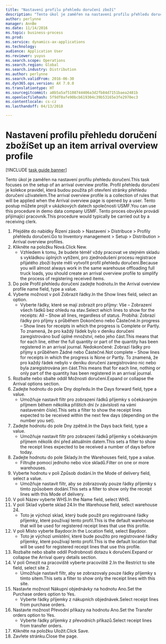 ```yaml
---
title: "Nastavení profilu přehledu doručení zboží"
description: "Tento úkol je zaměřen na nastavení profilu přehledu doručení."
author: perlynne
manager: AnnBe
ms.date: 11/14/2016
ms.topic: business-process
ms.prod: 
ms.service: dynamics-ax-applications
ms.technology: 
audience: Application User
ms.reviewer: yuyus
ms.search.scope: Operations
ms.search.region: Global
ms.search.industry: Distribution
ms.author: perlynne
ms.search.validFrom: 2016-06-30
ms.dyn365.ops.version: AX 7.0.0
ms.translationtype: HT
ms.sourcegitcommit: a8b5a5af5108744406a3d2fb84d7151baea2481b
ms.openlocfilehash: 5f9df0afe90bcb619304c39b53165e3fe2970ec3
ms.contentlocale: cs-cz
ms.lasthandoff: 04/13/2018

---
```

# <a name="set-up-an-item-arrival-overview-profile"></a><span data-ttu-id="1b403-103">Nastavení profilu přehledu doručení zboží</span><span class="sxs-lookup"><span data-stu-id="1b403-103">Set up an item arrival overview profile</span></span>

[!INCLUDE [task guide banner](../../includes/task-guide-banner.md)]

<span data-ttu-id="1b403-104">Tento úkol je zaměřen na nastavení profilu přehledu doručení.</span><span class="sxs-lookup"><span data-stu-id="1b403-104">This task focuses on the setup of an arrival overview profile.</span></span> <span data-ttu-id="1b403-105">Profil přehledu doručení je kolekce pravidel, která budou použita při otevření stránky přehledu doručení uživatelem.</span><span class="sxs-lookup"><span data-stu-id="1b403-105">The arrival overview profile is a collection of rules that will be applied when the Arrival overview page is opened by a user.</span></span> <span data-ttu-id="1b403-106">Tento postup můžete projít v ukázkových datech společnosti USMF.</span><span class="sxs-lookup"><span data-stu-id="1b403-106">You can use this procedure in demo data company USMF.</span></span> <span data-ttu-id="1b403-107">Tento proces obvykle provádí přijímající pracovník.</span><span class="sxs-lookup"><span data-stu-id="1b403-107">This procedure would typically be carried out by a receiving clerk.</span></span>





1. <span data-ttu-id="1b403-108">Přejděte do nabídky Řízení zásob > Nastavení > Distribuce > Profily přehledu doručení.</span><span class="sxs-lookup"><span data-stu-id="1b403-108">Go to Inventory management > Setup > Distribution > Arrival overview profiles.</span></span>
2. <span data-ttu-id="1b403-109">Klikněte na položku Nová.</span><span class="sxs-lookup"><span data-stu-id="1b403-109">Click New.</span></span>
    * <span data-ttu-id="1b403-110">Vzhledem k tomu, že budete téměř vždy pracovat ve stejném skladu s vykládkou úplných vytížení, pro zjednodušení procesu registrace přijatého zboží byste měli vytvořit profil přehledu doručení.</span><span class="sxs-lookup"><span data-stu-id="1b403-110">Because you will almost always work in the same warehouse offloading full truck loads, you should create an arrival overview profile to simplify the process of registering received items.</span></span>  
3. <span data-ttu-id="1b403-111">Do pole Profil přehledu doručení zadejte hodnotu.</span><span class="sxs-lookup"><span data-stu-id="1b403-111">In the Arrival overview profile name field, type a value.</span></span>
4. <span data-ttu-id="1b403-112">Vyberte možnost v poli Zobrazit řádky.</span><span class="sxs-lookup"><span data-stu-id="1b403-112">In the Show lines field, select an option.</span></span>
    * <span data-ttu-id="1b403-113">Vyberte řádky, které se mají zobrazit pro příjmy:  Vše – Zobrazení všech řádků bez ohledu na stav.</span><span class="sxs-lookup"><span data-stu-id="1b403-113">Select which lines to show for the receipts:   All – Show all lines, regardless of status.</span></span>   <span data-ttu-id="1b403-114">Probíhá: Zobrazí řádky pro příjmy s průběhem Dokončeno nebo Částečné.</span><span class="sxs-lookup"><span data-stu-id="1b403-114">In progress – Show lines for receipts in which the progress is Complete or Partly.</span></span> <span data-ttu-id="1b403-115">To znamená, že pro každý řádek bylo v deníku doručení zaregistrováno buď úplné množství, nebo jeho část.</span><span class="sxs-lookup"><span data-stu-id="1b403-115">This means that for each line, either the full quantity or part of the quantity has been registered in an arrival journal.</span></span>   <span data-ttu-id="1b403-116">Nedokončené: Zobrazí řádky pro příjmy s průběhem Žádné nebo Částečné.</span><span class="sxs-lookup"><span data-stu-id="1b403-116">Not complete – Show lines for receipts in which the progress is None or Partly.</span></span> <span data-ttu-id="1b403-117">To znamená, že pro každý řádek nebylo v deníku doručení zaregistrováno nic nebo byla zaregistrována jen část.</span><span class="sxs-lookup"><span data-stu-id="1b403-117">This means that for each line, nothing or only part of the quantity has been registered in an arrival journal.</span></span>  
5. <span data-ttu-id="1b403-118">Rozbalte nebo sbalte oddíl Možnosti doručení.</span><span class="sxs-lookup"><span data-stu-id="1b403-118">Expand or collapse the Arrival options section.</span></span>
6. <span data-ttu-id="1b403-119">Zadejte hodnotu do pole Dny dopředu.</span><span class="sxs-lookup"><span data-stu-id="1b403-119">In the Days forward field, type a value.</span></span>
    * <span data-ttu-id="1b403-120">Umožňuje nastavit filtr pro zobrazení řádků příjemky s očekávaným příjmem během několika příštích dní (v závislosti na vámi nastaveném čísle).</span><span class="sxs-lookup"><span data-stu-id="1b403-120">This sets a filter to show the receipt lines expected to be received within the next few days (depending on the number you set).</span></span>  
7. <span data-ttu-id="1b403-121">Zadejte hodnotu do pole Dny zpětně.</span><span class="sxs-lookup"><span data-stu-id="1b403-121">In the Days back field, type a value.</span></span>
    * <span data-ttu-id="1b403-122">Umožňuje nastavit filtr pro zobrazení řádků příjemky s očekávaným příjmem několik dní před aktuálním datem.</span><span class="sxs-lookup"><span data-stu-id="1b403-122">This sets a filter to show the receipt lines expected to be received a number of days before today.</span></span>  
8. <span data-ttu-id="1b403-123">Zadejte hodnotu do pole Sklady.</span><span class="sxs-lookup"><span data-stu-id="1b403-123">In the Warehouses field, type a value.</span></span>
    * <span data-ttu-id="1b403-124">Filtrujte pomocí jednoho nebo více skladů.</span><span class="sxs-lookup"><span data-stu-id="1b403-124">Filter on one or more warehouses.</span></span>  
9. <span data-ttu-id="1b403-125">Vyberte hodnotu v poli Způsob dodání.</span><span class="sxs-lookup"><span data-stu-id="1b403-125">In the Mode of delivery field, select a value.</span></span>
    * <span data-ttu-id="1b403-126">Umožňuje nastavit filtr, aby se zobrazovaly pouze řádky příjemky s tímto způsobem dodání.</span><span class="sxs-lookup"><span data-stu-id="1b403-126">This sets a filter to show only the receipt lines with this Mode of delivery.</span></span>  
10. <span data-ttu-id="1b403-127">V poli Název vyberte WHS.</span><span class="sxs-lookup"><span data-stu-id="1b403-127">In the Name field, select WHS.</span></span>
11. <span data-ttu-id="1b403-128">V poli Sklad vyberte sklad 24.</span><span class="sxs-lookup"><span data-stu-id="1b403-128">In the Warehouse field, select warehouse 24.</span></span>
    * <span data-ttu-id="1b403-129">Toto je výchozí sklad, který bude použit pro registrované řádky příjemky, které používají tento profil.</span><span class="sxs-lookup"><span data-stu-id="1b403-129">This is the default warehouse that will be used for registered receipt lines that use this profile.</span></span>  
12. <span data-ttu-id="1b403-130">V poli Místo vyberte Baydoor.</span><span class="sxs-lookup"><span data-stu-id="1b403-130">In the Location field, select Baydoor.</span></span>
    * <span data-ttu-id="1b403-131">Toto je výchozí umístění, které bude použito pro registrované řádky příjemky, které používají tento profil.</span><span class="sxs-lookup"><span data-stu-id="1b403-131">This is the default location that will be used for registered receipt lines that use this profile.</span></span>  
13. <span data-ttu-id="1b403-132">Rozbalte nebo sbalte oddíl Podrobnosti dotazu k doručení.</span><span class="sxs-lookup"><span data-stu-id="1b403-132">Expand or collapse the Arrival query details section.</span></span>
14. <span data-ttu-id="1b403-133">V poli Omezit na pracoviště vyberte pracoviště 2.</span><span class="sxs-lookup"><span data-stu-id="1b403-133">In the Restrict to site field, select site 2.</span></span>
    * <span data-ttu-id="1b403-134">Umožňuje nastavit filtr, aby se zobrazovaly pouze řádky příjemky s tímto sitem.</span><span class="sxs-lookup"><span data-stu-id="1b403-134">This sets a filter to show only the receipt lines with this site.</span></span>  
15. <span data-ttu-id="1b403-135">Nastavte možnost Nákupní objednávky na hodnotu Ano.</span><span class="sxs-lookup"><span data-stu-id="1b403-135">Set the Purchase orders option to Yes.</span></span>
    * <span data-ttu-id="1b403-136">Vyberte řádky příjemky z nákupních objednávek.</span><span class="sxs-lookup"><span data-stu-id="1b403-136">Select receipt lines from purchase orders.</span></span>  
16. <span data-ttu-id="1b403-137">Nastavte možnost Převodní příkazy na hodnotu Ano.</span><span class="sxs-lookup"><span data-stu-id="1b403-137">Set the Transfer orders option to Yes.</span></span>
    * <span data-ttu-id="1b403-138">Vyberte řádky příjemky z převodních příkazů.</span><span class="sxs-lookup"><span data-stu-id="1b403-138">Select receipt lines from transfer orders.</span></span>  
17. <span data-ttu-id="1b403-139">Klikněte na položku Uložit.</span><span class="sxs-lookup"><span data-stu-id="1b403-139">Click Save.</span></span>
18. <span data-ttu-id="1b403-140">Zavřete stránku.</span><span class="sxs-lookup"><span data-stu-id="1b403-140">Close the page.</span></span>

